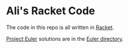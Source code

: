 # Ali's Racket Code

The code in this repo is all written in [Racket](http://racket-lang.org).

[Project Euler](http://projecteuler.net) solutions are in the [Euler directory](aliukani/Racket/tree/master/Euler).
